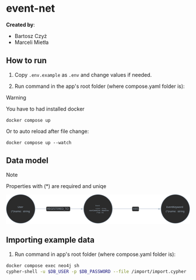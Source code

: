 # event-net

**Created by**:
 - Bartosz Czyż
 - Marceli Mietła

## How to run

1. Copy `.env.example` as `.env` and change values if needed.

2. Run command in the app's root folder (where compose.yaml folder is):

> [!WARNING]
> You have to had installed docker

```
docker compose up
```

Or to auto reload after file change:

```
docker compose up --watch
```
## Data model

> [!NOTE]
> Properties with (*) are required and uniqe

![data model](./graph.svg)

## Importing example data

1. Run command in app's root folder (where compose.yaml folder is):
```bash
docker compose exec neo4j sh
cypher-shell -u $DB_USER -p $DB_PASSWORD --file /import/import.cypher
```